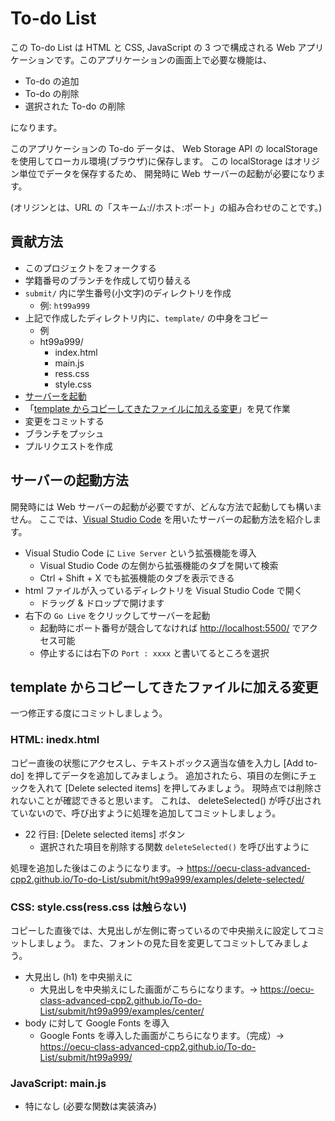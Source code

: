 # To-do List

この To-do List は HTML と CSS, JavaScript の 3 つで構成される Web アプリケーションです。このアプリケーションの画面上で必要な機能は、

- To-do の追加
- To-do の削除
- 選択された To-do の削除

になります。

このアプリケーションの To-do データは、
Web Storage API の localStorage を使用してローカル環境(ブラウザ)に保存します。
この localStorage はオリジン単位でデータを保存するため、
開発時に Web サーバーの起動が必要になります。

(オリジンとは、URL の「スキーム://ホスト:ポート」の組み合わせのことです。)

## 貢献方法

- このプロジェクトをフォークする
- 学籍番号のブランチを作成して切り替える
- `submit/` 内に学生番号(小文字)のディレクトリを作成
  - 例: `ht99a999`
- 上記で作成したディレクトリ内に、`template/` の中身をコピー
  - 例
  - ht99a999/
    - index.html
    - main.js
    - ress.css
    - style.css
- [サーバーを起動](#%e3%82%b5%e3%83%bc%e3%83%90%e3%83%bc%e3%81%ae%e8%b5%b7%e5%8b%95%e6%96%b9%e6%b3%95)
- 「[template からコピーしてきたファイルに加える変更](#template-%e3%81%8b%e3%82%89%e3%82%b3%e3%83%94%e3%83%bc%e3%81%97%e3%81%a6%e3%81%8d%e3%81%9f%e3%83%95%e3%82%a1%e3%82%a4%e3%83%ab%e3%81%ab%e5%8a%a0%e3%81%88%e3%82%8b%e5%a4%89%e6%9b%b4)」を見て作業
- 変更をコミットする
- ブランチをプッシュ
- プルリクエストを作成

## サーバーの起動方法

開発時には Web サーバーの起動が必要ですが、どんな方法で起動しても構いません。
ここでは、[Visual Studio Code](https://azure.microsoft.com/ja-jp/products/visual-studio-code/) を用いたサーバーの起動方法を紹介します。

- Visual Studio Code に `Live Server` という拡張機能を導入
  - Visual Studio Code の左側から拡張機能のタブを開いて検索
  - Ctrl + Shift + X でも拡張機能のタブを表示できる
- html ファイルが入っているディレクトリを Visual Studio Code で開く
  - ドラッグ & ドロップで開けます
- 右下の `Go Live` をクリックしてサーバーを起動
  - 起動時にポート番号が競合してなければ <http://localhost:5500/> でアクセス可能
  - 停止するには右下の `Port : xxxx` と書いてるところを選択

## template からコピーしてきたファイルに加える変更

一つ修正する度にコミットしましょう。

### HTML: inedx.html

コピー直後の状態にアクセスし、テキストボックス適当な値を入力し [Add to-do] を押してデータを追加してみましょう。
追加されたら、項目の左側にチェックを入れて [Delete selected items] を押してみましょう。
現時点では削除されないことが確認できると思います。
これは、 deleteSelected() が呼び出されていないので、呼び出すように処理を追加してコミットしましょう。

- 22 行目: [Delete selected items] ボタン
  - 選択された項目を削除する関数 `deleteSelected()` を呼び出すように

処理を追加した後はこのようになります。→ <https://oecu-class-advanced-cpp2.github.io/To-do-List/submit/ht99a999/examples/delete-selected/>

### CSS: style.css(ress.css は触らない)

コピーした直後では、大見出しが左側に寄っているので中央揃えに設定してコミットしましょう。
また、フォントの見た目を変更してコミットしてみましょう。

- 大見出し (h1) を中央揃えに
  - 大見出しを中央揃えにした画面がこちらになります。→ <https://oecu-class-advanced-cpp2.github.io/To-do-List/submit/ht99a999/examples/center/>
- body に対して Google Fonts を導入
  - Google Fonts を導入した画面がこちらになります。（完成）→ <https://oecu-class-advanced-cpp2.github.io/To-do-List/submit/ht99a999/>

### JavaScript: main.js

- 特になし (必要な関数は実装済み)
